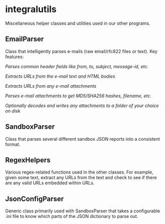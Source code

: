 # integralutils
Miscellaneous helper classes and utilities used in our other programs.

## EmailParser
Class that intelligently parses e-mails (raw email/rfc822 files or text). Key features:

*Parses common header fields like from, to, subject, message-id, etc.*

*Extracts URLs from the e-mail text and HTML bodies*

*Extracts URLs from any e-mail attachments*

*Parses e-mail attachments to get MD5/SHA256 hashes, filename, etc.*

*Optionally decodes and writes any attachments to a folder of your choice on disk*

## SandboxParser
Class that parses several different sandbox JSON reports into a consistent format.

## RegexHelpers
Various regex-related functions used in the other classes. For example, given
some text, extract any URLs from the text and check to see if there are any
valid URLs embedded within URLs.

## JsonConfigParser
Generic class primarily used with SandboxParser that takes a configurable .ini
file to know which parts of the JSON dictionary to parse out.